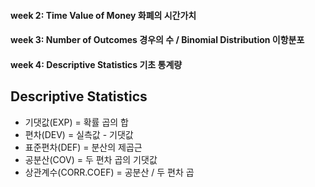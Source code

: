 #### week 2: Time Value of Money 화폐의 시간가치
#### week 3: Number of Outcomes 경우의 수 / Binomial Distribution 이항분포
#### week 4: Descriptive Statistics 기초 통계량

Descriptive Statistics
----------------------
* 기댓값(EXP) = 확률 곱의 합
* 편차(DEV) = 실측값 - 기댓값
* 표준편차(DEF) = 분산의 제곱근
* 공분산(COV) = 두 편차 곱의 기댓값
* 상관계수(CORR.COEF) = 공분산 / 두 편차 곱

